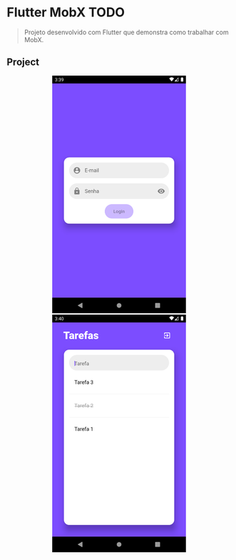 # Flutter MobX TODO

> Projeto desenvolvido com Flutter que demonstra como trabalhar com MobX.

## Project

<p align="center">
    <img src="prints/print1.png" alt="drawing" width="300"/>
    <img src="prints/print2.png" alt="drawing" width="300"/>
</p>
